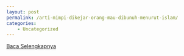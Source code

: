 ```yaml
---
layout: post
permalink: /arti-mimpi-dikejar-orang-mau-dibunuh-menurut-islam/
categories:
    - Uncategorized
---
```


[Baca Selengkapnya](/06)